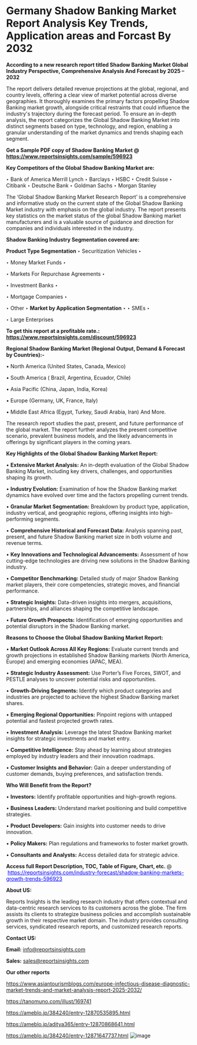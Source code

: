 # Germany Shadow Banking Market Report Analysis Key Trends, Application areas and Forcast By 2032

<strong>According to a new research report titled Shadow Banking Market Global Industry Perspective, Comprehensive Analysis And Forecast by 2025 – 2032</strong>

The report delivers detailed revenue projections at the global, regional, and country levels, offering a clear view of market potential across diverse geographies. It thoroughly examines the primary factors propelling Shadow Banking market growth, alongside critical restraints that could influence the industry's trajectory during the forecast period. To ensure an in-depth analysis, the report categorizes the Global Shadow Banking Market into distinct segments based on type, technology, and region, enabling a granular understanding of the market dynamics and trends shaping each segment.

<strong>Get a Sample PDF copy of Shadow Banking Market </strong><strong>@<a href=https://www.reportsinsights.com/sample/596923 style=color:#0000ff;> https://www.reportsinsights.com/sample/596923</a></strong></font>

<strong>Key Competitors of the Global Shadow Banking Market are:</strong>

‣ Bank of America Merrill Lynch
‣ Barclays
‣ HSBC
‣ Credit Suisse
‣ Citibank
‣ Deutsche Bank
‣ Goldman Sachs
‣ Morgan Stanley

The ‘Global Shadow Banking Market Research Report’ is a comprehensive and informative study on the current state of the Global Shadow Banking Market industry with emphasis on the global industry. The report presents key statistics on the market status of the global Shadow Banking market manufacturers and is a valuable source of guidance and direction for companies and individuals interested in the industry.

<strong>Shadow Banking Industry Segmentation covered are:</strong>

<strong>Product Type Segmentation</strong>
‣
Securitization Vehicles
‣ 

‣ Money Market Funds
‣ 

‣ Markets For Repurchase Agreements
‣ 

‣ Investment Banks
‣ 

‣ Mortgage Companies
‣ 

‣ Other
‣ 
<strong>Market by Application Segmentation</strong>
‣
‣  SMEs
‣ 

‣ Large Enterprises

<strong>To get this report at a profitable rate.: <a href=https://www.reportsinsights.com/discount/596923 style=color:#0000ff;>https://www.reportsinsights.com/discount/596923</a></strong></font>

<strong>Regional Shadow Banking Market (Regional Output, Demand &amp; Forecast by Countries):-</strong>

• North America (United States, Canada, Mexico)

• South America ( Brazil, Argentina, Ecuador, Chile)

• Asia Pacific (China, Japan, India, Korea)

• Europe (Germany, UK, France, Italy)

• Middle East Africa (Egypt, Turkey, Saudi Arabia, Iran) And More.

The research report studies the past, present, and future performance of the global market. The report further analyzes the present competitive scenario, prevalent business models, and the likely advancements in offerings by significant players in the coming years.

<strong>Key Highlights of the Global Shadow Banking Market Report:</strong>

• <strong>Extensive Market Analysis:</strong> An in-depth evaluation of the Global Shadow Banking Market, including key drivers, challenges, and opportunities shaping its growth.

• <strong>Industry Evolution:</strong> Examination of how the Shadow Banking market dynamics have evolved over time and the factors propelling current trends.

• <strong>Granular Market Segmentation:</strong> Breakdown by product type, application, industry vertical, and geographic regions, offering insights into high-performing segments.

• <strong>Comprehensive Historical and Forecast Data:</strong> Analysis spanning past, present, and future Shadow Banking market size in both volume and revenue terms.

• <strong>Key Innovations and Technological Advancements:</strong> Assessment of how cutting-edge technologies are driving new solutions in the Shadow Banking industry.

• <strong>Competitor Benchmarking:</strong> Detailed study of major Shadow Banking market players, their core competencies, strategic moves, and financial performance.

• <strong>Strategic Insights:</strong> Data-driven insights into mergers, acquisitions, partnerships, and alliances shaping the competitive landscape.

• <strong>Future Growth Prospects:</strong> Identification of emerging opportunities and potential disruptors in the Shadow Banking market.

<strong>Reasons to Choose the Global Shadow Banking Market Report:</strong>

• <strong>Market Outlook Across All Key Regions:</strong> Evaluate current trends and growth projections in established Shadow Banking markets (North America, Europe) and emerging economies (APAC, MEA).

• <strong>Strategic Industry Assessment:</strong> Use Porter’s Five Forces, SWOT, and PESTLE analyses to uncover potential risks and opportunities.

• <strong>Growth-Driving Segments:</strong> Identify which product categories and industries are projected to achieve the highest Shadow Banking market shares.

• <strong>Emerging Regional Opportunities:</strong> Pinpoint regions with untapped potential and fastest projected growth rates.

• <strong>Investment Analysis:</strong> Leverage the latest Shadow Banking market insights for strategic investments and market entry.

• <strong>Competitive Intelligence:</strong> Stay ahead by learning about strategies employed by industry leaders and their innovation roadmaps.

• <strong>Customer Insights and Behavior:</strong> Gain a deeper understanding of customer demands, buying preferences, and satisfaction trends.

<strong>Who Will Benefit from the Report?</strong>

• <strong>Investors:</strong> Identify profitable opportunities and high-growth regions.

• <strong>Business Leaders:</strong> Understand market positioning and build competitive strategies.

• <strong>Product Developers:</strong> Gain insights into customer needs to drive innovation.

• <strong>Policy Makers:</strong> Plan regulations and frameworks to foster market growth.

• <strong>Consultants and Analysts:</strong> Access detailed data for strategic advice.
</ul>
<strong>Access full Report Description, TOC, Table of Figure, Chart, etc. </strong>@  <a href=https://reportsinsights.com/industry-forecast/shadow-banking-markets-growth-trends-596923 style=color:#0000ff;>https://reportsinsights.com/industry-forecast/shadow-banking-markets-growth-trends-596923</a></font>

<strong><strong>About US</strong>:</strong>

Reports Insights is the leading research industry that offers contextual and data-centric research services to its customers across the globe. The firm assists its clients to strategize business policies and accomplish sustainable growth in their respective market domain. The industry provides consulting services, syndicated research reports, and customized research reports.

<strong>Contact US:</strong>

<p class=""""><b>Email:</b> <a href=mailto:info@reportsinsights.com>info@reportsinsights.com</a></p>
<p class=""""><b>Sales:</b> <a href=mailto:sales@reportsinsights.com>sales@reportsinsights.com</a></p>

<strong>Our other reports</strong>

<a href=https://www.asiantourismblogs.com/europe-infectious-disease-diagnostic-market-trends-and-market-analysis-report-2025-2032/>https://www.asiantourismblogs.com/europe-infectious-disease-diagnostic-market-trends-and-market-analysis-report-2025-2032/</a>

<a href=https://tanomuno.com/illust/169741>https://tanomuno.com/illust/169741</a>

<a href=https://ameblo.jp/384240/entry-12870535895.html>https://ameblo.jp/384240/entry-12870535895.html</a>

<a href=https://ameblo.jp/aditya365/entry-12870868641.html>https://ameblo.jp/aditya365/entry-12870868641.html</a>

<a href=https://ameblo.jp/384240/entry-12871647737.html>https://ameblo.jp/384240/entry-12871647737.html</a>
![image](https://github.com/user-attachments/assets/ac009136-7736-436d-bfb0-1dc0829a56cb)
